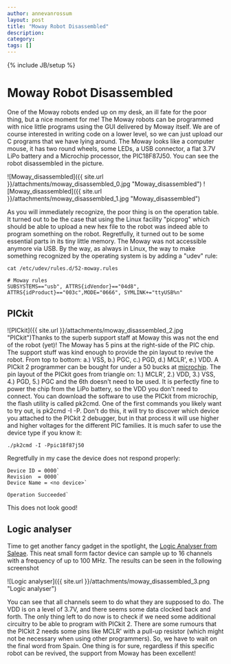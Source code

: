```yaml
---
author: annevanrossum
layout: post
title: "Moway Robot Disassembled"
description: 
category: 
tags: []
---
```

{% include JB/setup %}

# Moway Robot Disassembled

One of the Moway robots ended up on my desk, an ill fate for the poor thing,
but a nice moment for me! The Moway robots can be programmed with nice little
programs using the GUI delivered by Moway itself. We are of course interested
in writing code on a lower level, so we can just upload our C programs that we
have lying around. The Moway looks like a computer mouse, it has two round
wheels, some LEDs, a USB connector, a flat 3.7V LiPo battery and a Microchip
processor, the PIC18F87J50. You can see the robot disassembled in the picture.

![Moway_disassembled]({{ site.url }}/attachments/moway_disassembled_0.jpg "Moway_disassembled")
![Moway_disassembled]({{ site.url }}/attachments/moway_disassembled_1.jpg "Moway_disassembled")

As you will immediately recognize, the poor thing is on the operation table.
It turned out to be the case that using the Linux facility "picprog" which
should be able to upload a new hex file to the robot was indeed able to
program something on the robot. Regretfully, it turned out to be some
essential parts in its tiny little memory. The Moway was not accessible
anymore via USB. By the way, as always in Linux, the way to make something
recognized by the operating system is by adding a "udev" rule:

    cat /etc/udev/rules.d/52-moway.rules

    # Moway rules
    SUBSYSTEMS=="usb", ATTRS{idVendor}=="04d8", ATTRS{idProduct}=="003c",MODE="0666", SYMLINK+="ttyUSB%n"

##  PICkit

![PICkit]({{ site.url }}/attachments/moway_disassembled_2.jpg "PICkit")Thanks to the superb support staff at Moway this was
not the end of the robot (yet)! The Moway has 5 pins at the right-side of the
PIC chip. The support stuff was kind enough to provide the pin layout to
revive the robot. From top to bottom: a.) VSS, b.) PGC, c.) PGD, d.) MCLR',
e.) VDD. A PICkit 2 programmer can be bought for under a 50 bucks at
[microchip](http://www.microchip.com/Developmenttools/ProductDetails.aspx?PartNO=DV164121). The pin layout of the PICkit goes from
triangle on: 1.) MCLR', 2.) VDD, 3.) VSS, 4.) PGD, 5.) PGC and the 6th doesn't
need to be used. It is perfectly fine to power the chip from the LiPo battery,
so the VDD you don't need to connect. You can download the software to use the
PICkit from microchip, the flash utility is called pk2cmd. One of the first
commands you likely want to try out, is pk2cmd -I -P. Don't do this, it will
try to discover which device you attached to the PICkit 2 debugger, but in
that process it will use higher and higher voltages for the different PIC
families. It is much safer to use the device type if you know it:

    ./pk2cmd -I -Ppic18f87j50

Regretfully in my case the device does not respond properly:

    Device ID = 0000`
    Revision  = 0000`
    Device Name = <no device>`
    
    Operation Succeeded`

This does not look good!

## Logic analyser

Time to get another fancy gadget in the spotlight, the [Logic Analyser from
Saleae](http://www.saleae.com/Logic16). This neat small form factor device
can sample up to 16 channels with a frequency of up to 100 MHz. The results
can be seen in the following screenshot

![Logic analyser]({{ site.url }}/attachments/moway_disassembled_3.png "Logic analyser")

You can see that all channels seem to do what they are supposed to do. The VDD
is on a level of 3.7V, and there seems some data clocked back and forth. The
only thing left to do now is to check if we need some additional circuitry to
be able to program with PICkit 2. There are some rumours that the PICkit 2
needs some pins like MCLR' with a pull-up resistor (which might not be
necessary when using other programmers). So, we have to wait on the final word
from Spain. One thing is for sure, regardless if this specific robot can be
revived, the support from Moway has been excellent!


